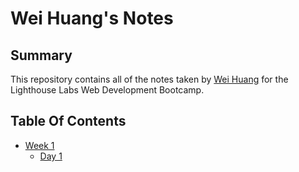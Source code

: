 # Wei Huang's Notes

## Summary

This repository contains all of the notes taken by [Wei Huang](https://github.com/nifen44) for the Lighthouse Labs Web Development Bootcamp.

## Table Of Contents

- [Week 1](/Week_1/)
  - [Day 1](/Week_1/Day_1/)
